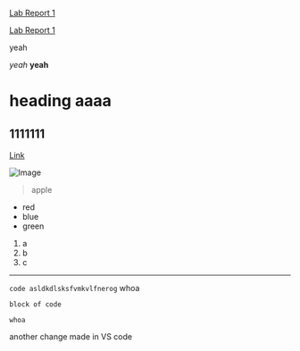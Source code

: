 [Lab Report 1](lab-report-1-week-2.html)

[Lab Report 1](https://rchaklas.github.io/cse15l-lab-reports/lab-report-1-week-2.html)

yeah

*yeah*
**yeah**
# heading aaaa

## 1111111

[Link](https://rchaklas.github.io/cse15l-lab-reports/experiment.html)

![Image](https://media.istockphoto.com/photos/red-apple-with-leaf-isolated-on-white-background-picture-id185262648?b=1&k=20&m=185262648&s=170667a&w=0&h=2ouM2rkF5oBplBmZdqs3hSOdBzA4mcGNCoF2P0KUMTM=)

> apple

* red
* blue
* green

1. a
2. b
3. c

---

`code asldkdlsksfvmkvlfnerog` whoa

```
block of code

whoa
```

another change made in VS code
